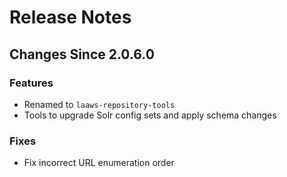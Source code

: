 # Release Notes

## Changes Since 2.0.6.0

### Features

*   Renamed to `laaws-repository-tools`
*   Tools to upgrade Solr config sets and apply schema changes

### Fixes

*   Fix incorrect URL enumeration order

